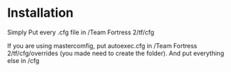 # Installation
Simply Put every .cfg file in /Team Fortress 2/tf/cfg

If you are using mastercomfig, put autoexec.cfg in /Team Fortress 2/tf/cfg/overrides (you made need to create the folder). And put everything else in /cfg

